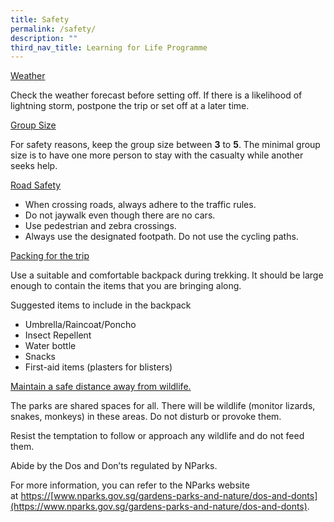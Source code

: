 ```yaml
---
title: Safety
permalink: /safety/
description: ""
third_nav_title: Learning for Life Programme
---
```

<u>Weather</u>

Check the weather forecast before setting off. If there is a likelihood of lightning storm, postpone the trip or set off at a later time.

<u>Group Size</u>

For safety reasons, keep the group size between **3** to **5**. The minimal group size is to have one more person to stay with the casualty while another seeks help.

<u>Road Safety</u>

*   When crossing roads, always adhere to the traffic rules.
*   Do not jaywalk even though there are no cars.
*   Use pedestrian and zebra crossings.
*   Always use the designated footpath. Do not use the cycling paths.

<u>Packing for the trip</u>

Use a suitable and comfortable backpack during trekking. It should be large enough to contain the items that you are bringing along.

Suggested items to include in the backpack

*   Umbrella/Raincoat/Poncho
*   Insect Repellent
*   Water bottle
*   Snacks
*   First-aid items (plasters for blisters)

<u>Maintain a safe distance away from wildlife.</u>

The parks are shared spaces for all. There will be wildlife (monitor lizards, snakes, monkeys) in these areas. Do not disturb or provoke them.

Resist the temptation to follow or approach any wildlife and do not feed them.

Abide by the Dos and Don’ts regulated by NParks.

For more information, you can refer to the NParks website at [https://](https://www.nparks.gov.sg/gardens-parks-and-nature/dos-and-donts)[www.nparks.gov.sg/gardens-parks-and-nature/dos-and-donts](https://www.nparks.gov.sg/gardens-parks-and-nature/dos-and-donts).